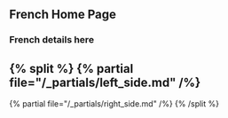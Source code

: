 ## French Home Page

### French details here


{% split %}
{% partial
    file="/_partials/left_side.md"
/%}
---

{% partial
    file="/_partials/right_side.md"
/%}
{% /split %}